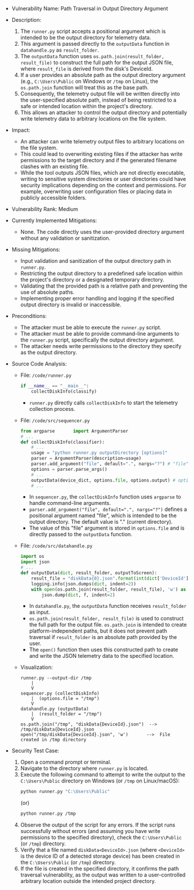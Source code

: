- Vulnerability Name: Path Traversal in Output Directory Argument

- Description:
  1. The `runner.py` script accepts a positional argument which is intended to be the output directory for telemetry data.
  2. This argument is passed directly to the `outputData` function in `datahandle.py` as `result_folder`.
  3. The `outputData` function uses `os.path.join(result_folder, result_file)` to construct the full path for the output JSON file, where `result_file` is derived from the disk's DeviceId.
  4. If a user provides an absolute path as the output directory argument (e.g., `C:\Users\Public` on Windows or `/tmp` on Linux), the `os.path.join` function will treat this as the base path.
  5. Consequently, the telemetry output file will be written directly into the user-specified absolute path, instead of being restricted to a safe or intended location within the project's directory.
  6. This allows an attacker to control the output directory and potentially write telemetry data to arbitrary locations on the file system.

- Impact:
  - An attacker can write telemetry output files to arbitrary locations on the file system.
  - This could lead to overwriting existing files if the attacker has write permissions to the target directory and if the generated filename clashes with an existing file.
  - While the tool outputs JSON files, which are not directly executable, writing to sensitive system directories or user directories could have security implications depending on the context and permissions. For example, overwriting user configuration files or placing data in publicly accessible folders.

- Vulnerability Rank: Medium

- Currently Implemented Mitigations:
  - None. The code directly uses the user-provided directory argument without any validation or sanitization.

- Missing Mitigations:
  - Input validation and sanitization of the output directory path in `runner.py`.
  - Restricting the output directory to a predefined safe location within the project's directory or a designated temporary directory.
  - Validating that the provided path is a relative path and preventing the use of absolute paths.
  - Implementing proper error handling and logging if the specified output directory is invalid or inaccessible.

- Preconditions:
  - The attacker must be able to execute the `runner.py` script.
  - The attacker must be able to provide command-line arguments to the `runner.py` script, specifically the output directory argument.
  - The attacker needs write permissions to the directory they specify as the output directory.

- Source Code Analysis:
  - File: `/code/runner.py`
    ```python
    if __name__ == "__main__":
        collectDiskInfo(classify)
    ```
    - `runner.py` directly calls `collectDiskInfo` to start the telemetry collection process.

  - File: `/code/src/sequencer.py`
    ```python
    from argparse       import ArgumentParser
    # ...
    def collectDiskInfo(classifier):
        # ...
        usage = "python runner.py outputDirectory [options]"
        parser = ArgumentParser(description=usage)
        parser.add_argument("file", default=".", nargs="?") # "file" argument is the output directory
        options = parser.parse_args()
        # ...
        outputData(device_dict, options.file, options.output) # options.file (user input) is passed to outputData
        # ...
    ```
    - In `sequencer.py`, the `collectDiskInfo` function uses `argparse` to handle command-line arguments.
    - `parser.add_argument("file", default=".", nargs="?")` defines a positional argument named "file", which is intended to be the output directory. The default value is "." (current directory).
    - The value of this "file" argument is stored in `options.file` and is directly passed to the `outputData` function.

  - File: `/code/src/datahandle.py`
    ```python
    import os
    import json
    # ...
    def outputData(dict, result_folder, outputToScreen):
        result_file = "diskData{0}.json".format(int(dict['DeviceId']))
        logging.info(json.dumps(dict, indent=2))
        with open(os.path.join(result_folder, result_file), 'w') as f: # os.path.join is used to create file path
            json.dump(dict, f, indent=2)
    ```
    - In `datahandle.py`, the `outputData` function receives `result_folder` as input.
    - `os.path.join(result_folder, result_file)` is used to construct the full path for the output file. `os.path.join` is intended to create platform-independent paths, but it does not prevent path traversal if `result_folder` is an absolute path provided by the user.
    - The `open()` function then uses this constructed path to create and write the JSON telemetry data to the specified location.

  - Visualization:

    ```
    runner.py --output-dir /tmp
        |
        V
    sequencer.py (collectDiskInfo)
        |  (options.file = "/tmp")
        V
    datahandle.py (outputData)
        |  (result_folder = "/tmp")
        V
    os.path.join("/tmp", "diskData{DeviceId}.json")  -->  /tmp/diskData{DeviceId}.json
    open("/tmp/diskData{DeviceId}.json", 'w')       -->  File created in /tmp directory
    ```

- Security Test Case:
  1. Open a command prompt or terminal.
  2. Navigate to the directory where `runner.py` is located.
  3. Execute the following command to attempt to write the output to the `C:\Users\Public` directory on Windows (or `/tmp` on Linux/macOS):
     ```bash
     python runner.py "C:\Users\Public"
     ```
     (or)
     ```bash
     python runner.py /tmp
     ```
  4. Observe the output of the script for any errors. If the script runs successfully without errors (and assuming you have write permissions to the specified directory), check the `C:\Users\Public` (or `/tmp`) directory.
  5. Verify that a file named `diskData<DeviceId>.json` (where `<DeviceId>` is the device ID of a detected storage device) has been created in the `C:\Users\Public` (or `/tmp`) directory.
  6. If the file is created in the specified directory, it confirms the path traversal vulnerability, as the output was written to a user-controlled arbitrary location outside the intended project directory.
